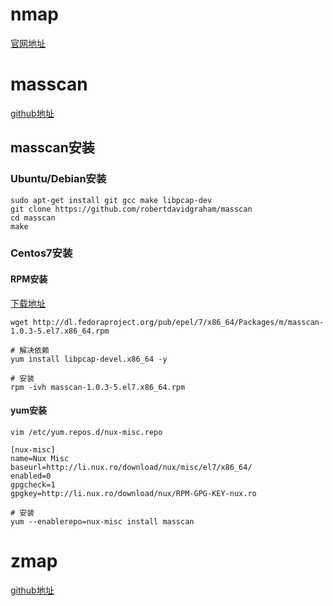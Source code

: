 # nmap
[官网地址](https://nmap.org/)

# masscan
[github地址](https://github.com/robertdavidgraham/masscan)

## masscan安装
### Ubuntu/Debian安装
```
sudo apt-get install git gcc make libpcap-dev
git clone https://github.com/robertdavidgraham/masscan
cd masscan
make
```

### Centos7安装
#### RPM安装
[下载地址](https://pkgs.org/download/masscan)

```
wget http://dl.fedoraproject.org/pub/epel/7/x86_64/Packages/m/masscan-1.0.3-5.el7.x86_64.rpm

# 解决依赖
yum install libpcap-devel.x86_64 -y

# 安装
rpm -ivh masscan-1.0.3-5.el7.x86_64.rpm
```

#### yum安装
```
vim /etc/yum.repos.d/nux-misc.repo

[nux-misc]
name=Nux Misc
baseurl=http://li.nux.ro/download/nux/misc/el7/x86_64/
enabled=0
gpgcheck=1
gpgkey=http://li.nux.ro/download/nux/RPM-GPG-KEY-nux.ro

# 安装
yum --enablerepo=nux-misc install masscan
```

# zmap
[github地址](https://github.com/zmap/zmap)
